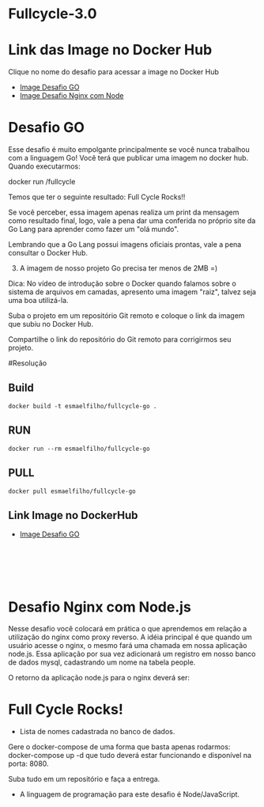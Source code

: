 # Fullcycle-3.0

# Link das Image no Docker Hub
Clique no nome do desafio para acessar a image no Docker Hub
-  [Image Desafio GO](https://hub.docker.com/repository/docker/esmaelfilho/fullcycle-go/general)
-  [Image Desafio Nginx com Node](https://hub.docker.com/repository/docker/esmaelfilho/fullcycle-go/general)


# Desafio GO

Esse desafio é muito empolgante principalmente se você nunca trabalhou com a linguagem Go!
Você terá que publicar uma imagem no docker hub. Quando executarmos:

docker run <seu-user>/fullcycle

Temos que ter o seguinte resultado: Full Cycle Rocks!!

Se você perceber, essa imagem apenas realiza um print da mensagem como resultado final, logo, vale a pena dar uma conferida no próprio site da Go Lang para aprender como fazer um "olá mundo".

Lembrando que a Go Lang possui imagens oficiais prontas, vale a pena consultar o Docker Hub.

3) A imagem de nosso projeto Go precisa ter menos de 2MB =)

Dica: No vídeo de introdução sobre o Docker quando falamos sobre o sistema de arquivos em camadas, apresento uma imagem "raiz", talvez seja uma boa utilizá-la.

Suba o projeto em um repositório Git remoto e coloque o link da imagem que subiu no Docker Hub.

Compartilhe o link do repositório do Git remoto para corrigirmos seu projeto.

#Resolução

## Build 

```
docker build -t esmaelfilho/fullcycle-go .
```

## RUN

```
docker run --rm esmaelfilho/fullcycle-go
```

## PULL
```
docker pull esmaelfilho/fullcycle-go
```

## Link Image no DockerHub
-  [Image Desafio GO](https://hub.docker.com/repository/docker/esmaelfilho/fullcycle-go/general)


<br />
<br />
<br />
<br />

# Desafio Nginx com Node.js

Nesse desafio você colocará em prática o que aprendemos em relação a utilização do nginx como proxy reverso. A idéia principal é que quando um usuário acesse o nginx, o mesmo fará uma chamada em nossa aplicação node.js. Essa aplicação por sua vez adicionará um registro em nosso banco de dados mysql, cadastrando um nome na tabela people.

O retorno da aplicação node.js para o nginx deverá ser:

<h1>Full Cycle Rocks!</h1>

- Lista de nomes cadastrada no banco de dados.

Gere o docker-compose de uma forma que basta apenas rodarmos: docker-compose up -d que tudo deverá estar funcionando e disponível na porta: 8080.

Suba tudo em um repositório e faça a entrega.

* A linguagem de programação para este desafio é Node/JavaScript.
